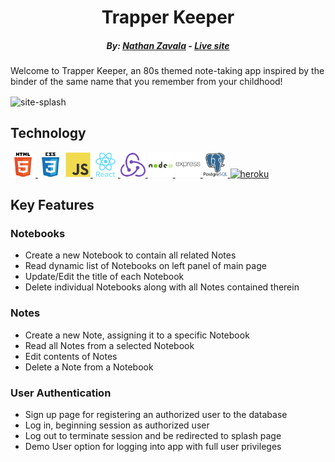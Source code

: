 <h1 align="center"> Trapper Keeper </h1>

<h5 align="center">  By:  <a href="https://github.com/zavadev">Nathan Zavala</a> - <a href="https://trapperkeeper-notes.herokuapp.com/"><i>Live site</a></i></h5>

Welcome to Trapper Keeper, an 80s themed note-taking app inspired by the binder of the same name that you remember from your childhood!

<img align="center" src="https://res.cloudinary.com/doulyb7dt/image/upload/v1653689514/Project%20Screenshots/tk2_g15xxi.png" alt="site-splash" width="625" height="400"/>


## Technology

<p align="left"> <a href="https://www.w3.org/html/" target="_blank" rel="noreferrer"> <img src="https://raw.githubusercontent.com/devicons/devicon/master/icons/html5/html5-original-wordmark.svg" alt="html5" width="40" height="40"/> </a> <img src="https://raw.githubusercontent.com/devicons/devicon/master/icons/css3/css3-original-wordmark.svg" alt="css3" width="40" height="40"/> </a> <a href="https://developer.mozilla.org/en-US/docs/Web/JavaScript" target="_blank" rel="noreferrer"> <img src="https://raw.githubusercontent.com/devicons/devicon/master/icons/javascript/javascript-original.svg" alt="javascript" width="40" height="40"/> </a> <a href="https://reactjs.org/" target="_blank" rel="noreferrer"> <img src="https://raw.githubusercontent.com/devicons/devicon/master/icons/react/react-original-wordmark.svg" alt="react" width="40" height="40"/> </a> <a href="https://redux.js.org" target="_blank" rel="noreferrer"> <img src="https://raw.githubusercontent.com/devicons/devicon/master/icons/redux/redux-original.svg" alt="redux" width="40" height="40"/> </a> <a href="https://nodejs.org" target="_blank" rel="noreferrer"> <img src="https://raw.githubusercontent.com/devicons/devicon/master/icons/nodejs/nodejs-original-wordmark.svg" alt="nodejs" width="40" height="40"/> </a> <a href="https://expressjs.com" target="_blank" rel="noreferrer"> <img src="https://raw.githubusercontent.com/devicons/devicon/master/icons/express/express-original-wordmark.svg" alt="express" width="40" height="40"/> </a> <a href="https://www.postgresql.org" target="_blank" rel="noreferrer"> <img src="https://raw.githubusercontent.com/devicons/devicon/master/icons/postgresql/postgresql-original-wordmark.svg" alt="postgresql" width="40" height="40"/> </a> <a href="https://heroku.com" target="_blank" rel="noreferrer"> <img src="https://www.vectorlogo.zone/logos/heroku/heroku-icon.svg" alt="heroku" width="40" height="40"/> </a> </p>

## Key Features
### Notebooks
  - Create a new Notebook to contain all related Notes
  - Read dynamic list of Notebooks on left panel of main page
  - Update/Edit the title of each Notebook
  - Delete individual Notebooks along with all Notes contained therein

### Notes
  - Create a new Note, assigning it to a specific Notebook
  - Read all Notes from a selected Notebook
  - Edit contents of Notes
  - Delete a Note from a Notebook

### User Authentication
  - Sign up page for registering an authorized user to the database
  - Log in, beginning session as authorized user
  - Log out to terminate session and be redirected to splash page
  - Demo User option for logging into app with full user privileges
